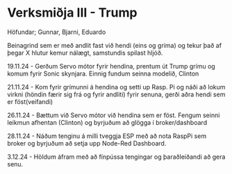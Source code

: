 # Verksmiðja III - Trump

Höfundar; Gunnar, Bjarni, Eduardo

Beinagrind sem er með andlit fast við hendi (eins og gríma) og tekur það af þegar X hlutur kemur nálægt, samstundis spilast hljóð.

19.11.24 - Gerðum Servo mótor fyrir hendina, prentum út Trump grímu og komum fyrir Sonic skynjara. Einnig fundum seinna modelið, Clinton

21.11.24 - Kom fyrir grímunni á hendina og setti up Rasp. Pi og náði að lokum virkni (höndin færir sig frá og fyrir andliti) fyrir senuna, gerði aðra hendi sem er föst(veifandi)

26.11.24 - Bættum við Servo mótor við hendina sem er föst. Fengum seinni leikmun afhentan (Clinton) og byrjuðum að glögga í broker/dashboard 

28.11.24 - Náðum tenginu á milli tveggja ESP með að nota RaspPi sem broker og byrjuðum að setja upp Node-Red Dashboard.

3.12.24 - Höldum áfram með að fínpússa tengingar og þaraðleiðandi að gera senu. 

